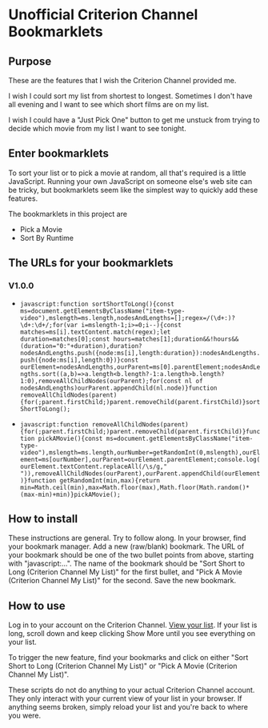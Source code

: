 # Unofficial Criterion Channel Bookmarklets

## Purpose

These are the features that I wish the Criterion Channel provided me. 

I wish I could sort my list from shortest to longest. Sometimes I don't have all evening and I want to see which short films are on my list.

I wish I could have a "Just Pick One" button to get me unstuck from trying to decide which movie from my list I want to see tonight.

## Enter bookmarklets

To sort your list or to pick a movie at random, all that's required is a little JavaScript. Running your own JavaScript on someone else's web site can be tricky, but bookmarklets seem like the simplest way to quickly add these features.

The bookmarklets in this project are

* Pick a Movie
* Sort By Runtime

## The URLs for your bookmarklets

### V1.0.0

* `javascript:function sortShortToLong(){const ms=document.getElementsByClassName("item-type-video"),mslength=ms.length,nodesAndLengths=[];regex=/(\d+:)?\d+:\d+/;for(var i=mslength-1;i>=0;i--){const matches=ms[i].textContent.match(regex);let duration=matches[0];const hours=matches[1];duration&&!hours&&(duration="0:"+duration),duration?nodesAndLengths.push({node:ms[i],length:duration}):nodesAndLengths.push({node:ms[i],length:0})}const ourElement=nodesAndLengths,ourParent=ms[0].parentElement;nodesAndLengths.sort((a,b)=>a.length<b.length?-1:a.length>b.length?1:0),removeAllChildNodes(ourParent);for(const nl of nodesAndLengths)ourParent.appendChild(nl.node)}function removeAllChildNodes(parent){for(;parent.firstChild;)parent.removeChild(parent.firstChild)}sortShortToLong();`

* `javascript:function removeAllChildNodes(parent){for(;parent.firstChild;)parent.removeChild(parent.firstChild)}function pickAMovie(){const ms=document.getElementsByClassName("item-type-video"),mslength=ms.length,ourNumber=getRandomInt(0,mslength),ourElement=ms[ourNumber],ourParent=ourElement.parentElement;console.log(ourElement.textContent.replaceAll(/\s/g," ")),removeAllChildNodes(ourParent),ourParent.appendChild(ourElement)}function getRandomInt(min,max){return min=Math.ceil(min),max=Math.floor(max),Math.floor(Math.random()*(max-min)+min)}pickAMovie();`

## How to install

These instructions are general. Try to follow along. In your browser, find your bookmark manager. Add a new (raw/blank) bookmark. The URL of your bookmark should be one of the two bullet points from above, starting with "javascript:...". The name of the bookmark should be "Sort Short to Long (Criterion Channel My List)" for the first bullet, and "Pick A Movie (Criterion Channel My List)" for the second. Save the new bookmark.

## How to use

Log in to your account on the Criterion Channel. [View your list](https://www.criterionchannel.com/my-list). If your list is long, scroll down and keep clicking Show More until you see everything on your list.

To trigger the new feature, find your bookmarks and click on either "Sort Short to Long (Criterion Channel My List)" or "Pick A Movie (Criterion Channel My List)".

These scripts do not do anything to your actual Criterion Channel account. They only interact with your current view of your list in your browser. If anything seems broken, simply reload your list and you're back to where you were.

